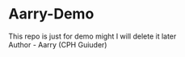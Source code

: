 # Aarry-Demo
This repo is just for demo might I will delete it later
<br>
Author - Aarry (CPH Guiuder)
